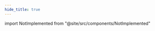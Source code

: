 ```yaml
---
hide_title: true
---
```


import NotImplemented from "@site/src/components/NotImplemented"

<NotImplemented />
